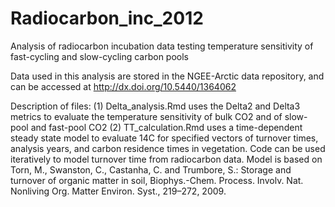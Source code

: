 # Radiocarbon_inc_2012
Analysis of radiocarbon incubation data testing temperature sensitivity of fast-cycling and slow-cycling carbon pools

Data used in this analysis are stored in the NGEE-Arctic data repository, and can be accessed at http://dx.doi.org/10.5440/1364062

Description of files:
(1) Delta_analysis.Rmd uses the Delta2 and Delta3 metrics to evaluate the temperature sensitivity of bulk CO2 and of slow-pool and fast-pool CO2
(2) TT_calculation.Rmd uses a time-dependent steady state model to evaluate 14C for specified vectors of turnover times, analysis years, and carbon residence times in vegetation.  Code can be used iteratively to model turnover time from radiocarbon data.  Model is based on Torn, M., Swanston, C., Castanha, C. and Trumbore, S.: Storage and turnover of organic matter in soil, Biophys.-Chem. Process. Involv. Nat. Nonliving Org. Matter Environ. Syst., 219–272, 2009.  
